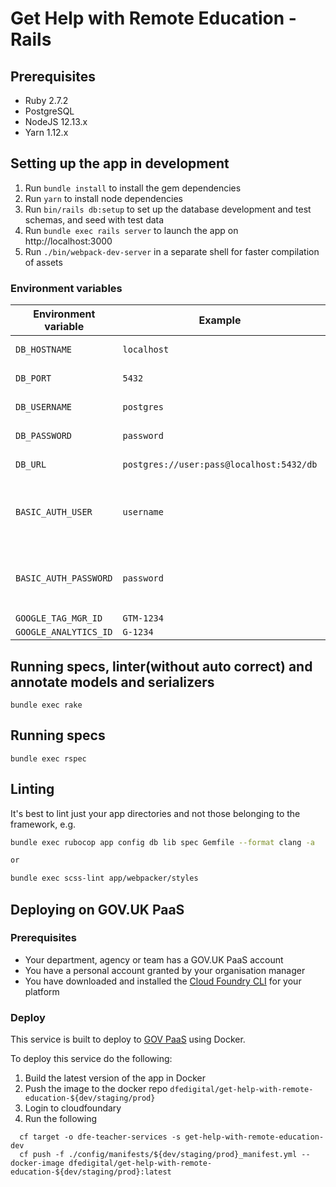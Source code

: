 # Get Help with Remote Education - Rails

## Prerequisites

- Ruby 2.7.2
- PostgreSQL
- NodeJS 12.13.x
- Yarn 1.12.x

## Setting up the app in development

1. Run `bundle install` to install the gem dependencies
2. Run `yarn` to install node dependencies
3. Run `bin/rails db:setup` to set up the database development and test schemas, and seed with test data
4. Run `bundle exec rails server` to launch the app on http://localhost:3000
5. Run `./bin/webpack-dev-server` in a separate shell for faster compilation of assets

### Environment variables

| Environment variable 	  | Example                                	  | Notes                                                                               	|
|------------------------ |------------------------------------------ |-------------------------------------------------------------------------------------	|
| `DB_HOSTNAME`          	| `localhost`                              	| Development environment only                                                        	|
| `DB_PORT`              	| `5432`                                   	| Development environment only                                                        	|
| `DB_USERNAME`          	| `postgres`                               	| Development environment only                                                        	|
| `DB_PASSWORD`          	| `password`                               	| Development environment only                                                        	|
| `DB_URL`               	| `postgres://user:pass@localhost:5432/db` 	| Production environment only                                                         	|
| `BASIC_AUTH_USER`      	| `username`                               	| OPTIONAL, requires `BASIC_AUTH_PASSWORD`. Used for adding basic auth to the service 	|
| `BASIC_AUTH_PASSWORD`  	| `password`                               	| OPTIONAL, requires `BASIC_AUTH_USER`. Used for adding basic auth to the service     	|
| `GOOGLE_TAG_MGR_ID`    	| `GTM-1234`                               	|                                                                                     	|
| `GOOGLE_ANALYTICS_ID`  	| `G-1234`                                 	|                                                                                     	|

## Running specs, linter(without auto correct) and annotate models and serializers
```
bundle exec rake
```

## Running specs
```
bundle exec rspec
```

## Linting

It's best to lint just your app directories and not those belonging to the framework, e.g.

```bash
bundle exec rubocop app config db lib spec Gemfile --format clang -a

or

bundle exec scss-lint app/webpacker/styles
```

## Deploying on GOV.UK PaaS

### Prerequisites

- Your department, agency or team has a GOV.UK PaaS account
- You have a personal account granted by your organisation manager
- You have downloaded and installed the [Cloud Foundry CLI](https://github.com/cloudfoundry/cli#downloads) for your platform

### Deploy

This service is built to deploy to [GOV PaaS](https://www.cloud.service.gov.uk/) using Docker.

To deploy this service do the following:

1. Build the latest version of the app in Docker
2. Push the image to the docker repo `dfedigital/get-help-with-remote-education-${dev/staging/prod}`
3. Login to cloudfoundary
4. Run the following
```
  cf target -o dfe-teacher-services -s get-help-with-remote-education-dev
  cf push -f ./config/manifests/${dev/staging/prod}_manifest.yml --docker-image dfedigital/get-help-with-remote-education-${dev/staging/prod}:latest
```
